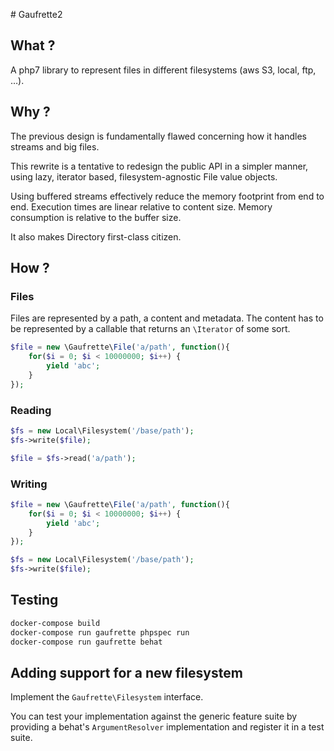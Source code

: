 # Gaufrette2

## What ?

A php7 library to represent files in different filesystems (aws S3, local, ftp, …).

## Why ?

The previous design is fundamentally flawed
concerning how it handles streams and big files.

This rewrite is a tentative to redesign the public API in a simpler manner,
using lazy, iterator based, filesystem-agnostic File value objects.

Using buffered streams effectively reduce the memory footprint from end to end.
Execution times are linear relative to content size.
Memory consumption is relative to the buffer size.

It also makes Directory first-class citizen.

## How ?

### Files

Files are represented by a path, a content and metadata.
The content has to be represented by a callable that returns an `\Iterator` of some sort.

```php
$file = new \Gaufrette\File('a/path', function(){
    for($i = 0; $i < 10000000; $i++) {
        yield 'abc';
    }
});
```

### Reading

```php
$fs = new Local\Filesystem('/base/path');
$fs->write($file);

$file = $fs->read('a/path');

```

### Writing

```php
$file = new \Gaufrette\File('a/path', function(){
    for($i = 0; $i < 10000000; $i++) {
        yield 'abc';
    }
});

$fs = new Local\Filesystem('/base/path');
$fs->write($file);
```

## Testing

```bash
docker-compose build
docker-compose run gaufrette phpspec run
docker-compose run gaufrette behat
```

## Adding support for a new filesystem

Implement the `Gaufrette\Filesystem` interface.

You can test your implementation against the generic feature suite by providing a behat's `ArgumentResolver` implementation
and register it in a test suite.

